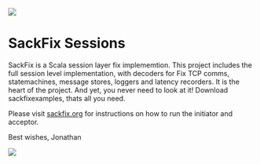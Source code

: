 <a href="http://www.sackfix.org/"><img src ="http://www.sackfix.org/assets/sf_logo.png" /></a>

# SackFix Sessions

SackFix is a Scala session layer fix implememtion.   This project includes the full session level implementation, with decoders for Fix TCP comms, statemachines, message stores, loggers and latency recorders.   It is the heart of the project.   And yet, you never need
to look at it!  Download sackfixexamples, thats all you need.

Please visit [sackfix.org](http://www.sackfix.org) for instructions on how to run the initiator and acceptor.

Best wishes,
Jonathan

<a href="http://www.sackfix.org/"><img src ="http://www.sackfix.org/assets/sackfix.png" /></a>
